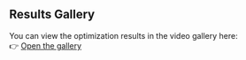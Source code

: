 ## Results Gallery

You can view the optimization results in the video gallery here:  
👉 [Open the gallery](https://ricardofitas.github.io/Opt_CorrugatedBoards_Sim/Outputs/)
